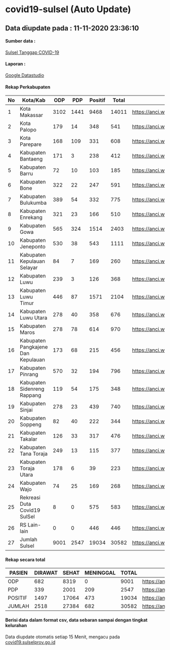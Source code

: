
# covid19-sulsel (Auto Update)

## Data diupdate pada : 11-11-2020 23:36:10

#### Sumber data :
[Sulsel Tanggap COVID-19](https://covid19.sulselprov.go.id)

#### Laporan :
[Google Datastudio](https://datastudio.google.com/s/jythWGc1j4w)

#### Rekap Perkabupaten 
|No|Kota/Kab|ODP|PDP|Positif|Total|Link|
| --- | --- | --- | --- | --- | --- | --- |
|1|Kota Makassar|3102|1441|9468|14011|https://anci.web.id/cor/kota_makassar|
|2|Kota Palopo|179|14|348|541|https://anci.web.id/cor/kota_palopo|
|3|Kota Parepare|168|109|331|608|https://anci.web.id/cor/kota_parepare|
|4|Kabupaten Bantaeng|171|3|238|412|https://anci.web.id/cor/kabupaten_bantaeng|
|5|Kabupaten Barru|72|10|103|185|https://anci.web.id/cor/kabupaten_barru|
|6|Kabupaten Bone|322|22|247|591|https://anci.web.id/cor/kabupaten_bone|
|7|Kabupaten Bulukumba|389|54|332|775|https://anci.web.id/cor/kabupaten_bulukumba|
|8|Kabupaten Enrekang|321|23|166|510|https://anci.web.id/cor/kabupaten_enrekang|
|9|Kabupaten Gowa|565|324|1514|2403|https://anci.web.id/cor/kabupaten_gowa|
|10|Kabupaten Jeneponto|530|38|543|1111|https://anci.web.id/cor/kabupaten_jeneponto|
|11|Kabupaten Kepulauan Selayar|84|7|169|260|https://anci.web.id/cor/kabupaten_kepulauan_selayar|
|12|Kabupaten Luwu|239|3|126|368|https://anci.web.id/cor/kabupaten_luwu|
|13|Kabupaten Luwu Timur|446|87|1571|2104|https://anci.web.id/cor/kabupaten_luwu_timur|
|14|Kabupaten Luwu Utara|278|40|358|676|https://anci.web.id/cor/kabupaten_luwu_utara|
|15|Kabupaten Maros|278|78|614|970|https://anci.web.id/cor/kabupaten_maros|
|16|Kabupaten Pangkajene Dan Kepulauan|173|68|215|456|https://anci.web.id/cor/kabupaten_pangkajene_dan_kepulauan|
|17|Kabupaten Pinrang|570|32|194|796|https://anci.web.id/cor/kabupaten_pinrang|
|18|Kabupaten Sidenreng Rappang|119|54|175|348|https://anci.web.id/cor/kabupaten_sidenreng_rappang|
|19|Kabupaten Sinjai|278|23|439|740|https://anci.web.id/cor/kabupaten_sinjai|
|20|Kabupaten Soppeng|82|40|222|344|https://anci.web.id/cor/kabupaten_soppeng|
|21|Kabupaten Takalar|126|33|317|476|https://anci.web.id/cor/kabupaten_takalar|
|22|Kabupaten Tana Toraja|249|13|115|377|https://anci.web.id/cor/kabupaten_tana_toraja|
|23|Kabupaten Toraja Utara|178|6|39|223|https://anci.web.id/cor/kabupaten_toraja_utara|
|24|Kabupaten Wajo|74|25|169|268|https://anci.web.id/cor/kabupaten_wajo|
|25|Rekreasi Duta Covid19 SulSel|8|0|575|583|https://anci.web.id/cor/rekreasi_duta_covid19_sulsel|
|26|RS Lain-lain|0|0|446|446|https://anci.web.id/cor/rs_lain-lain|
|27|Jumlah Sulsel|9001|2547|19034|30582|https://anci.web.id/cor/jumlah_sulsel|

#### Rekap secara total

| PASIEN | DIRAWAT | SEHAT | MENINGGAL | TOTAL | LINK |
| ---- | -------- | ---- | ---- |  ---- | ---- |
| ODP | 682 | 8319 | 0 | 9001 | https://anci.web.id/cor/odp_detail.html |
| PDP | 339 | 2001 | 209 | 2547 | https://anci.web.id/cor/pdp_detail.html |
| POSITIF | 1497 | 17064 | 473 | 19034 | https://anci.web.id/cor/positif_detail.html |
| JUMLAH | 2518 | 27384 | 682 | 30582 | https://anci.web.id/cor/jumlah_sulsel/ |

 
#### Berisi data dalam format csv, data sebaran sampai dengan tingkat kelurahan

Data diupdate otomatis setiap 15 Menit, mengacu pada [covid19.sulselprov.go.id](https://covid19.sulselprov.go.id)

